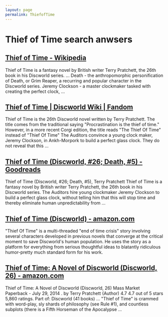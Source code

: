 ```yaml
---
layout: page
permalink: ThiefofTime
---
```


# Thief of Time search anwsers

## [Thief of Time - Wikipedia](https://en.wikipedia.org/wiki/Thief_of_Time)

Thief of Time is a fantasy novel by British writer Terry Pratchett, the 26th book in his Discworld series. ... Death - the anthropomorphic personification of Death, or Grim Reaper, a recurring and popular character in the Discworld series. Jeremy Clockson - a master clockmaker tasked with creating the perfect clock, ...

## [Thief of Time | Discworld Wiki | Fandom](https://discworld.fandom.com/wiki/Thief_of_Time)

Thief of Time is the 26th Discworld novel written by Terry Pratchett. The title comes from the traditional saying "Procrastination is the thief of time." However, in a more recent Corgi edition, the title reads "The Thief Of Time" instead of "Thief Of Time" The Auditors convince a young clock maker, Jeremy Clockson, in Ankh-Morpork to build a perfect glass clock. They do not reveal that this ...

## [Thief of Time (Discworld, #26; Death, #5) - Goodreads](https://www.goodreads.com/book/show/48002.Thief_of_Time)

Thief of Time (Discworld, #26; Death, #5), Terry Pratchett Thief of Time is a fantasy novel by British writer Terry Pratchett, the 26th book in his Discworld series. The Auditors hire young clockmaker Jeremy Clockson to build a perfect glass clock, without telling him that this will stop time and thereby eliminate human unpredictability from ...

## [Thief of Time (Discworld) - amazon.com](https://www.amazon.com/Thief-Time-Discworld-Terry-Pratchett/dp/0061031321)

"Thief Of Time" is a multi-threaded "end of time crisis" story involving several characters developed in previous novels that converge at the critical moment to save Discworld's human population. He uses the story as a platform for everything from serious thoughtful ideas to blatantly ridiculous humor-pretty much standard form for his work.

## [Thief of Time: A Novel of Discworld (Discworld, 26) - amazon.com](https://www.amazon.com/Thief-Time-Discworld-Terry-Pratchett/dp/0062307398)

Thief of Time: A Novel of Discworld (Discworld, 26) Mass Market Paperback - July 29, 2014 . by Terry Pratchett (Author) 4.7 4.7 out of 5 stars 5,860 ratings. Part of: Discworld (41 books) ... "Thief of Time" is crammed with word-play, sly shards of philosophy (see Rule #1), and countless subplots (there is a Fifth Horseman of the Apocalypse ...
